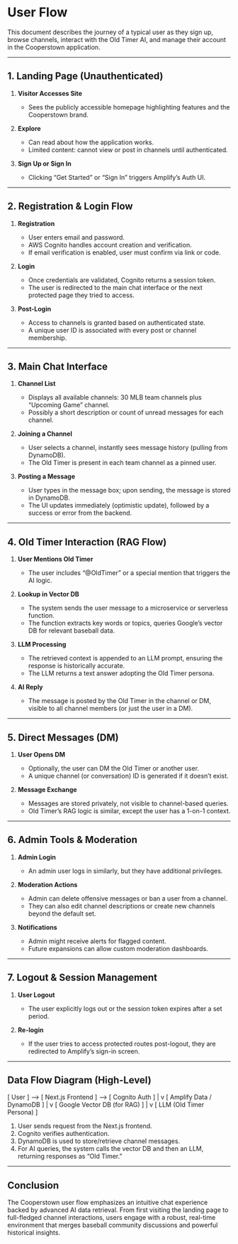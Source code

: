 # User Flow

This document describes the journey of a typical user as they sign up, browse channels, interact with the Old Timer AI, and manage their account in the Cooperstown application.

---

## 1. Landing Page (Unauthenticated)

1. **Visitor Accesses Site**
   - Sees the publicly accessible homepage highlighting features and the Cooperstown brand.

2. **Explore**
   - Can read about how the application works.
   - Limited content: cannot view or post in channels until authenticated.

3. **Sign Up or Sign In**
   - Clicking “Get Started” or “Sign In” triggers Amplify’s Auth UI.

---

## 2. Registration & Login Flow

1. **Registration**
   - User enters email and password.
   - AWS Cognito handles account creation and verification.
   - If email verification is enabled, user must confirm via link or code.

2. **Login**
   - Once credentials are validated, Cognito returns a session token.
   - The user is redirected to the main chat interface or the next protected page they tried to access.

3. **Post-Login**
   - Access to channels is granted based on authenticated state.
   - A unique user ID is associated with every post or channel membership.

---

## 3. Main Chat Interface

1. **Channel List**
   - Displays all available channels: 30 MLB team channels plus “Upcoming Game” channel.
   - Possibly a short description or count of unread messages for each channel.

2. **Joining a Channel**
   - User selects a channel, instantly sees message history (pulling from DynamoDB).
   - The Old Timer is present in each team channel as a pinned user.

3. **Posting a Message**
   - User types in the message box; upon sending, the message is stored in DynamoDB.
   - The UI updates immediately (optimistic update), followed by a success or error from the backend.

---

## 4. Old Timer Interaction (RAG Flow)

1. **User Mentions Old Timer**
   - The user includes “@OldTimer” or a special mention that triggers the AI logic.

2. **Lookup in Vector DB**
   - The system sends the user message to a microservice or serverless function.
   - The function extracts key words or topics, queries Google’s vector DB for relevant baseball data.

3. **LLM Processing**
   - The retrieved context is appended to an LLM prompt, ensuring the response is historically accurate.
   - The LLM returns a text answer adopting the Old Timer persona.

4. **AI Reply**
   - The message is posted by the Old Timer in the channel or DM, visible to all channel members (or just the user in a DM).

---

## 5. Direct Messages (DM)

1. **User Opens DM**
   - Optionally, the user can DM the Old Timer or another user.
   - A unique channel (or conversation) ID is generated if it doesn’t exist.

2. **Message Exchange**
   - Messages are stored privately, not visible to channel-based queries.
   - Old Timer’s RAG logic is similar, except the user has a 1-on-1 context.

---

## 6. Admin Tools & Moderation

1. **Admin Login**
   - An admin user logs in similarly, but they have additional privileges.

2. **Moderation Actions**
   - Admin can delete offensive messages or ban a user from a channel.
   - They can also edit channel descriptions or create new channels beyond the default set.

3. **Notifications**
   - Admin might receive alerts for flagged content.
   - Future expansions can allow custom moderation dashboards.

---

## 7. Logout & Session Management

1. **User Logout**
   - The user explicitly logs out or the session token expires after a set period.

2. **Re-login**
   - If the user tries to access protected routes post-logout, they are redirected to Amplify’s sign-in screen.

---

## Data Flow Diagram (High-Level)
[ User ] –> [ Next.js Frontend ] –> [ Cognito Auth ]
|
v
[ Amplify Data / DynamoDB ]
|
v
[ Google Vector DB (for RAG) ]
|
v
[ LLM (Old Timer Persona) ]
1. User sends request from the Next.js frontend.
2. Cognito verifies authentication.
3. DynamoDB is used to store/retrieve channel messages.
4. For AI queries, the system calls the vector DB and then an LLM, returning responses as “Old Timer.”

---

## Conclusion

The Cooperstown user flow emphasizes an intuitive chat experience backed by advanced AI data retrieval. From first visiting the landing page to full-fledged channel interactions, users engage with a robust, real-time environment that merges baseball community discussions and powerful historical insights.